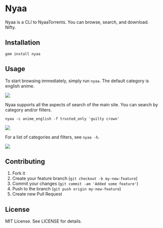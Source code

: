 # Nyaa

Nyaa is a CLI to NyaaTorrents. You can browse, search, and download. Nifty.

## Installation

    gem install nyaa

## Usage

To start browsing immediately, simply run `nyaa`. The default category is english anime.

![](https://github.com/mistofvongola/nyaa/raw/master/screenshots/screenshot_1.png)

Nyaa supports all the aspects of search of the main site. You can search by category and/or filters.

    nyaa -c anime_english -f trusted_only 'guilty crown'

![](https://github.com/mistofvongola/nyaa/raw/master/screenshots/screenshot_2.png)

For a list of categories and filters, see `nyaa -h`.

![](https://github.com/mistofvongola/nyaa/raw/master/screenshots/screenshot_3.png)

## Contributing
1. Fork it
2. Create your feature branch (`git checkout -b my-new-feature`)
3. Commit your changes (`git commit -am 'Added some feature'`)
4. Push to the branch (`git push origin my-new-feature`)
5. Create new Pull Request

## License

MIT License. See LICENSE for details.
